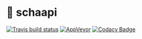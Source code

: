 # 🐑 schaapi
[![Travis build status](https://img.shields.io/travis/cafejojo/schaapi/master.svg)](https://travis-ci.org/cafejojo/schaapi)
[![AppVeyor](https://img.shields.io/appveyor/ci/cafejojo/schaapi.svg)](https://ci.appveyor.com/project/CafeJojo/schaapi/)
[![Codacy Badge](https://img.shields.io/codacy/grade/f788539e0acb4f0eabd95ad38e099c42.svg)](https://www.codacy.com/app/casperboone/schaapi)
